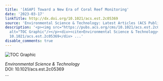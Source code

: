 ```yaml
---
title: '[ASAP] Toward a New Era of Coral Reef Monitoring'
date: '2023-03-17'
linkTitle: http://dx.doi.org/10.1021/acs.est.2c05369
source: 'Environmental Science & Technology: Latest Articles (ACS Publications)'
description: '<p><img src="https://pubs.acs.org/cms/10.1021/acs.est.2c05369/asset/images/medium/es2c05369_0003.gif"
  alt="TOC Graphic"/></p><div><cite>Environmental Science & Technology</cite></div><div>DOI:
  10.1021/acs.est.2c05369</div> ...'
disable_comments: true
---
```

<p><img src="https://pubs.acs.org/cms/10.1021/acs.est.2c05369/asset/images/medium/es2c05369_0003.gif" alt="TOC Graphic"/></p><div><cite>Environmental Science & Technology</cite></div><div>DOI: 10.1021/acs.est.2c05369</div> ...